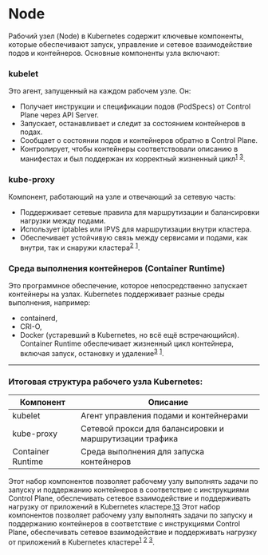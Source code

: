 # Node

Рабочий узел (Node) в Kubernetes содержит ключевые компоненты, которые обеспечивают запуск, управление и сетевое взаимодействие подов и контейнеров. Основные компоненты узла включают:

### kubelet
Это агент, запущенный на каждом рабочем узле. Он:
- Получает инструкции и спецификации подов (PodSpecs) от Control Plane через API Server.
- Запускает, останавливает и следит за состоянием контейнеров в подах.
- Сообщает о состоянии подов и контейнеров обратно в Control Plane.
- Контролирует, чтобы контейнеры соответствовали описанию в манифестах и был поддержан их корректный жизненный цикл<sup>[1]</sup> <sup>[3]</sup>.

### kube-proxy
Компонент, работающий на узле и отвечающий за сетевую часть:
- Поддерживает сетевые правила для маршрутизации и балансировки нагрузки между подами.
- Использует iptables или IPVS для маршрутизации внутри кластера.
- Обеспечивает устойчивую связь между сервисами и подами, как внутри, так и снаружи кластера<sup>[2]</sup> <sup>[1]</sup>.

### Среда выполнения контейнеров (Container Runtime)
Это программное обеспечение, которое непосредственно запускает контейнеры на узлах. Kubernetes поддерживает разные среды выполнения, например:
- containerd,
- CRI-O,
- Docker (устаревший в Kubernetes, но всё ещё встречающийся).
Container Runtime обеспечивает жизненный цикл контейнера, включая запуск, остановку и удаление<sup>[3]</sup> <sup>[1]</sup>.

***

### Итоговая структура рабочего узла Kubernetes:

| Компонент          | Описание                                                    |
|--------------------|-------------------------------------------------------------|
| kubelet            | Агент управления подами и контейнерами                      |
| kube-proxy         | Сетевой прокси для балансировки и маршрутизации трафика    |
| Container Runtime  | Среда выполнения для запуска контейнеров                    |

Этот набор компонентов позволяет рабочему узлу выполнять задачи по запуску и поддержанию контейнеров в соответствие с инструкциями Control Plane, обеспечивать сетевое взаимодействие и поддерживать нагрузку от приложений в Kubernetes кластере.[1][2][3]
Этот набор компонентов позволяет рабочему узлу выполнять задачи по запуску и поддержанию контейнеров в соответствие с инструкциями Control Plane, обеспечивать сетевое взаимодействие и поддерживать нагрузку от приложений в Kubernetes кластере<sup>[1]</sup> <sup>[2]</sup> <sup>[3]</sup>.

[1]: https://servercore.com/ru/blog/articles/kubernetes/
[2]: https://habr.com/ru/companies/slurm/articles/713884/
[3]: https://kubernetes.io/ru/docs/concepts/overview/components/
[4]: https://habr.com/ru/companies/flant/articles/583660/
[5]: https://blog.skillfactory.ru/glossary/kubernetes/
[6]: https://selectel.ru/blog/kubernetes-review/
[7]: https://kubernetes.io/ru/docs/concepts/architecture/nodes/
[8]: https://gitinsky.com/kubernetesarticle
[9]: https://learn.microsoft.com/ru-ru/azure/architecture/aws-professional/eks-to-aks/node-pools